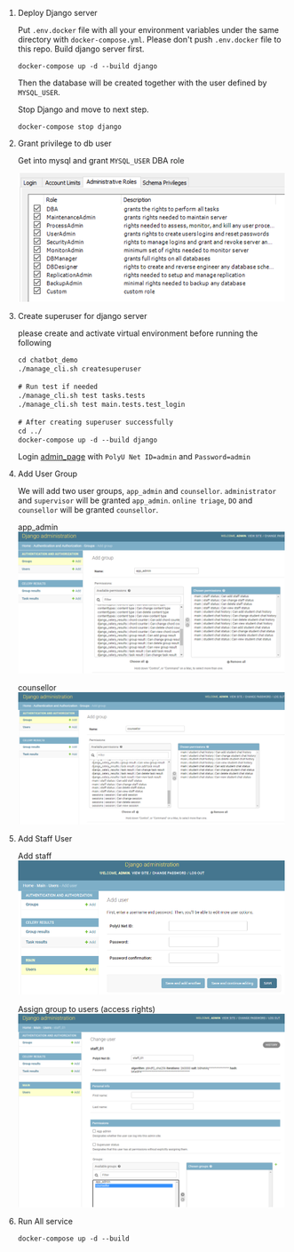 1. Deploy Django server 
   
    Put `.env.docker` file with all your environment variables under the same directory with `docker-compose.yml`.
    Please don't push `.env.docker` file to this repo.
    Build django server first.
    ```shell
    docker-compose up -d --build django
    ```
    Then the database will be created together with the user defined by `MYSQL_USER`.

    Stop Django and move to next step.
    ```shell
    docker-compose stop django
    ```


2. Grant privilege to db user
    
    Get into mysql and grant `MYSQL_USER` DBA role
   
   ![dba_role](img/dba.png)
   

3. Create superuser for django server
   
   please create and activate virtual environment before running the following  
   ```shell
   cd chatbot_demo
   ./manage_cli.sh createsuperuser
   
   # Run test if needed
   ./manage_cli.sh test tasks.tests
   ./manage_cli.sh test main.tests.test_login
   
   # After creating superuser successfully
   cd ../
   docker-compose up -d --build django
   ```
   Login [admin_page](http://localhost:8899/admin/) with `PolyU Net ID=admin` and `Password=admin`


4. Add User Group
   
   We will add two user groups, `app_admin` and `counsellor`.
   `administrator` and `supervisor` will be granted `app_admin`. 
   `online triage`, `DO` and `counsellor` will be granted `counsellor`. 

   app_admin
   ![app_admin.png](img/app_admin.png)
   
   counsellor
   ![counsellor.png](img/counsellor.png)

5. Add Staff User
   
   Add staff
   ![add_staff](img/add_staff.png)
   
   Assign group to users (access rights)
   ![assign_groups.png](img/assign_groups.png)
   
6. Run All service

   ```shell
   docker-compose up -d --build
   ```